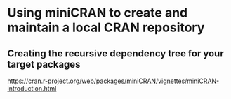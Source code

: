 # Using miniCRAN to create and maintain a local CRAN repository

## Creating the recursive dependency tree for your target packages

https://cran.r-project.org/web/packages/miniCRAN/vignettes/miniCRAN-introduction.html